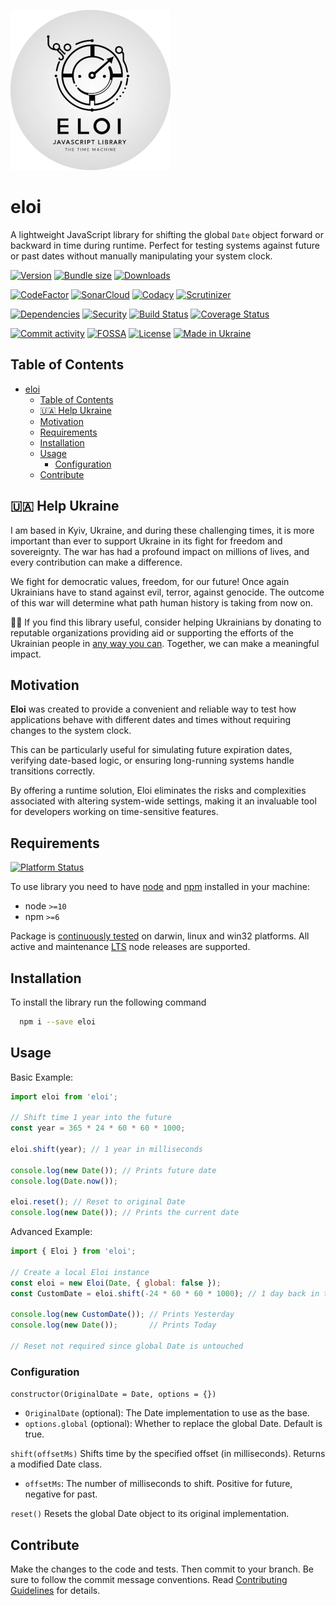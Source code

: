 ![Logo](https://github.com/pustovitDmytro/eloi/blob/master/.docs/logo_256.png "Eloi time machine")

# eloi
A lightweight JavaScript library for shifting the global `Date` object forward or backward in time during runtime. Perfect for testing systems against future or past dates without manually manipulating your system clock.

[![Version][badge-vers]][npm]
[![Bundle size][npm-size-badge]][npm-size-url]
[![Downloads][npm-downloads-badge]][npm]

[![CodeFactor][codefactor-badge]][codefactor-url]
[![SonarCloud][sonarcloud-badge]][sonarcloud-url]
[![Codacy][codacy-badge]][codacy-url]
[![Scrutinizer][scrutinizer-badge]][scrutinizer-url]

[![Dependencies][badge-deps]][npm]
[![Security][snyk-badge]][snyk-url]
[![Build Status][tests-badge]][tests-url]
[![Coverage Status][badge-coverage]][url-coverage]

[![Commit activity][commit-activity-badge]][github]
[![FOSSA][fossa-badge]][fossa-url]
[![License][badge-lic]][github]
[![Made in Ukraine][ukr-badge]][ukr-link]


## Table of Contents
- [eloi](#eloi)
  - [Table of Contents](#table-of-contents)
  - [🇺🇦 Help Ukraine](#-help-ukraine)
  - [Motivation](#motivation)
  - [Requirements](#requirements)
  - [Installation](#installation)
  - [Usage](#usage)
    - [Configuration](#configuration)
  - [Contribute](#contribute)


## 🇺🇦 Help Ukraine

I am based in Kyiv, Ukraine, and during these challenging times, it is more important than ever to support Ukraine in its fight for freedom and sovereignty. The war has had a profound impact on millions of lives, and every contribution can make a difference.

We fight for democratic values, freedom, for our future! Once again Ukrainians have to stand against evil, terror, against genocide. The outcome of this war will determine what path human history is taking from now on.

💛💙  If you find this library useful, consider helping Ukrainians by donating to reputable organizations providing aid or supporting the efforts of the Ukrainian people in [any way you can][ukr-link]. Together, we can make a meaningful impact.


## Motivation
**Eloi** was created to provide a convenient and reliable way to test how applications behave with different dates and times without requiring changes to the system clock. 

This can be particularly useful for simulating future expiration dates, verifying date-based logic, or ensuring long-running systems handle transitions correctly. 

By offering a runtime solution, Eloi eliminates the risks and complexities associated with altering system-wide settings, making it an invaluable tool for developers working on time-sensitive features.


## Requirements
[![Platform Status][node-ver-test-badge]][node-ver-test-url]

To use library you need to have [node](https://nodejs.org) and [npm](https://www.npmjs.com) installed in your machine:

* node `>=10`
* npm `>=6`

Package is [continuously tested][node-ver-test-url] on darwin, linux and win32 platforms. All active and maintenance [LTS](https://nodejs.org/en/about/releases/) node releases are supported.

## Installation

To install the library run the following command

```bash
  npm i --save eloi
```

## Usage

Basic Example: 

```javascript
import eloi from 'eloi';

// Shift time 1 year into the future
const year = 365 * 24 * 60 * 60 * 1000;

eloi.shift(year); // 1 year in milliseconds

console.log(new Date()); // Prints future date
console.log(Date.now());

eloi.reset(); // Reset to original Date
console.log(new Date()); // Prints the current date
```

Advanced Example: 

```javascript
import { Eloi } from 'eloi';

// Create a local Eloi instance
const eloi = new Eloi(Date, { global: false });
const CustomDate = eloi.shift(-24 * 60 * 60 * 1000); // 1 day back in time

console.log(new CustomDate()); // Prints Yesterday
console.log(new Date());       // Prints Today

// Reset not required since global Date is untouched
```

### Configuration

`constructor(OriginalDate = Date, options = {})`
    
  - `OriginalDate` (optional): The Date implementation to use as the base.
  - `options.global` (optional): Whether to replace the global Date. Default is true.

`shift(offsetMs)` 
  Shifts time by the specified offset (in milliseconds). Returns a modified Date class.
  * `offsetMs`: The number of milliseconds to shift. Positive for future, negative for past.

`reset()`
  Resets the global Date object to its original implementation.

## Contribute

Make the changes to the code and tests. Then commit to your branch. Be sure to follow the commit message conventions. Read [Contributing Guidelines](.github/CONTRIBUTING.md) for details.

[npm]: https://www.npmjs.com/package/eloi
[github]: https://github.com/pustovitDmytro/eloi
[coveralls]: https://coveralls.io/github/pustovitDmytro/eloi?branch=master
[badge-deps]: https://img.shields.io/librariesio/release/npm/eloi.svg
[badge-vers]: https://img.shields.io/npm/v/eloi.svg
[badge-lic]: https://img.shields.io/github/license/pustovitDmytro/eloi.svg
[badge-coverage]: https://coveralls.io/repos/github/pustovitDmytro/eloi/badge.svg?branch=master
[url-coverage]: https://coveralls.io/github/pustovitDmytro/eloi?branch=master

[snyk-badge]: https://snyk-widget.herokuapp.com/badge/npm/eloi/badge.svg
[snyk-url]: https://snyk.io/advisor/npm-package/eloi

[tests-badge]: https://img.shields.io/circleci/build/github/pustovitDmytro/eloi
[tests-url]: https://app.circleci.com/pipelines/github/pustovitDmytro/eloi

[codefactor-badge]: https://www.codefactor.io/repository/github/pustovitdmytro/eloi/badge
[codefactor-url]: https://www.codefactor.io/repository/github/pustovitdmytro/eloi

[commit-activity-badge]: https://img.shields.io/github/commit-activity/m/pustovitDmytro/eloi

[scrutinizer-badge]: https://scrutinizer-ci.com/g/pustovitDmytro/eloi/badges/quality-score.png?b=master
[scrutinizer-url]: https://scrutinizer-ci.com/g/pustovitDmytro/eloi/?branch=master

[codacy-badge]: https://app.codacy.com/project/badge/Grade/8f8ed4352d9048259d97cc0d1a838f51
[codacy-url]: https://www.codacy.com/gh/pustovitDmytro/eloi/dashboard?utm_source=github.com&amp;utm_medium=referral&amp;utm_content=pustovitDmytro/eloi&amp;utm_campaign=Badge_Grade

[sonarcloud-badge]: https://sonarcloud.io/api/project_badges/measure?project=pustovitDmytro_eloi&metric=alert_status
[sonarcloud-url]: https://sonarcloud.io/dashboard?id=pustovitDmytro_eloi

[npm-downloads-badge]: https://img.shields.io/npm/dw/eloi
[npm-size-badge]: https://img.shields.io/bundlephobia/min/eloi
[npm-size-url]: https://bundlephobia.com/result?p=eloi

[node-ver-test-badge]: https://github.com/pustovitDmytro/eloi/actions/workflows/npt.yml/badge.svg?branch=master
[node-ver-test-url]: https://github.com/pustovitDmytro/eloi/actions?query=workflow%3A%22Node.js+versions%22

[fossa-badge]: https://app.fossa.com/api/projects/custom%2B24828%2Feloi.svg?type=shield
[fossa-url]: https://app.fossa.com/projects/custom%2B24828%2Feloi?ref=badge_shield

[ukr-badge]: https://img.shields.io/badge/made_in-ukraine-ffd700.svg?labelColor=0057b7
[ukr-link]: https://war.ukraine.ua